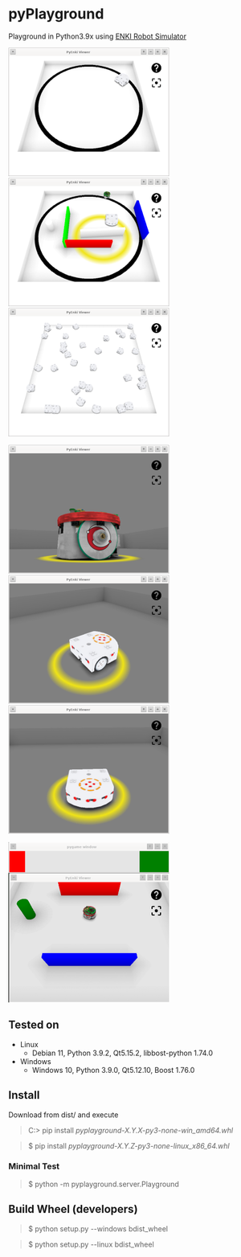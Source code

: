 # pyPlayground

Playground in Python3.9x using [ENKI Robot Simulator](https://github.com/enki-community/enki)

![](images/img-01.png "") ![](images/img-02.png "") ![](images/img-03.png "")

![](images/img-04.png "") ![](images/img-05.png "") ![](images/img-06.png "")

![](images/img-07.png "")

## Tested on
+ Linux
    + Debian 11, Python 3.9.2, Qt5.15.2, libbost-python 1.74.0
+ Windows
    + Windows 10, Python 3.9.0, Qt5.12.10, Boost 1.76.0


## Install

Download from dist/ and execute

> C:\> pip install _pyplayground-X.Y.X-py3-none-win_amd64.whl_

> $ pip install _pyplayground-X.Y.Z-py3-none-linux_x86_64.whl_

### Minimal Test
> $ python -m pyplayground.server.Playground


## Build Wheel (developers)
> $ python setup.py --windows bdist_wheel

> $ python setup.py --linux bdist_wheel
